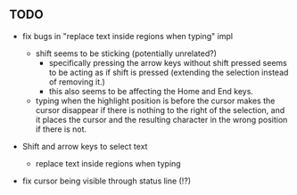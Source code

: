 ## TODO

* fix bugs in "replace text inside regions when typing" impl
    * shift seems to be sticking (potentially unrelated?)
        * specifically pressing the arrow keys without shift pressed seems to be acting as if shift is pressed (extending the selection instead of removing it.)
        * this also seems to be affecting the Home and End keys.
    * typing when the highlight position is before the cursor makes the cursor disappear if there is nothing to the right of the selection, and it places the cursor and the resulting character in the wrong position if there is not.

* Shift and arrow keys to select text
    * replace text inside regions when typing

* fix cursor being visible through status line (!?)
